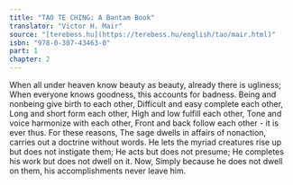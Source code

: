 ```yaml
---
title: "TAO TE CHING: A Bantam Book"
translator: "Victor H. Mair"
source: "[terebess.hu](https://terebess.hu/english/tao/mair.html)"
isbn: "978-0-307-43463-0"
part: 1
chapter: 2
---
```

When all under heaven know beauty as beauty, already there is ugliness;
When everyone knows goodness, this accounts for badness.
Being and nonbeing give birth to each other,
Difficult and easy complete each other,
Long and short form each other,
High and low fulfill each other,
Tone and voice harmonize with each other,
Front and back follow each other - it is ever thus.
For these reasons,
The sage dwells in affairs of nonaction, carries out a doctrine without words.
He lets the myriad creatures rise up but does not instigate them;
He acts but does not presume;
He completes his work but does not dwell on it.
Now,
Simply because he does not dwell on them, his accomplishments never leave him.